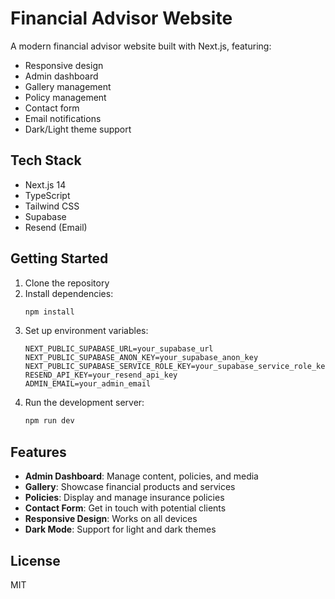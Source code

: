 # Financial Advisor Website

A modern financial advisor website built with Next.js, featuring:

- Responsive design
- Admin dashboard
- Gallery management
- Policy management
- Contact form
- Email notifications
- Dark/Light theme support

## Tech Stack

- Next.js 14
- TypeScript
- Tailwind CSS
- Supabase
- Resend (Email)

## Getting Started

1. Clone the repository
2. Install dependencies:
   ```bash
   npm install
   ```
3. Set up environment variables:
   ```env
   NEXT_PUBLIC_SUPABASE_URL=your_supabase_url
   NEXT_PUBLIC_SUPABASE_ANON_KEY=your_supabase_anon_key
   NEXT_PUBLIC_SUPABASE_SERVICE_ROLE_KEY=your_supabase_service_role_key
   RESEND_API_KEY=your_resend_api_key
   ADMIN_EMAIL=your_admin_email
   ```
4. Run the development server:
   ```bash
   npm run dev
   ```

## Features

- **Admin Dashboard**: Manage content, policies, and media
- **Gallery**: Showcase financial products and services
- **Policies**: Display and manage insurance policies
- **Contact Form**: Get in touch with potential clients
- **Responsive Design**: Works on all devices
- **Dark Mode**: Support for light and dark themes

## License

MIT 